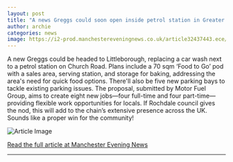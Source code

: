 ```yaml
---
layout: post
title: "A news Greggs could soon open inside petrol station in Greater Manchester town"
author: archie
categories: news
image: https://i2-prod.manchestereveningnews.co.uk/article32437443.ece/ALTERNATES/s1200/0_Greggs-financials.jpg
---
```

A new Greggs could be headed to Littleborough, replacing a car wash next to a petrol station on Church Road. Plans include a 70 sqm ‘Food to Go’ pod with a sales area, serving station, and storage for baking, addressing the area's need for quick food options. There'll also be five new parking bays to tackle existing parking issues. The proposal, submitted by Motor Fuel Group, aims to create eight new jobs—four full-time and four part-time—providing flexible work opportunities for locals. If Rochdale council gives the nod, this will add to the chain’s extensive presence across the UK. Sounds like a proper win for the community!

![Article Image](https://i2-prod.manchestereveningnews.co.uk/article32437443.ece/ALTERNATES/s1200/0_Greggs-financials.jpg)

[Read the full article at Manchester Evening News](https://www.manchestereveningnews.co.uk/news/news-greggs-could-soon-open-32719140)

---
